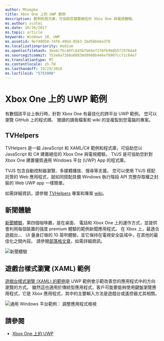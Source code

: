 ```yaml
---
author: Mtoepke
title: Xbox One 上的 UWP 範例
description: 範例和程式庫，可協助您建置絕佳的 Xbox One 與電視體驗。
ms.author: scotmi
ms.date: 10/26/2017
ms.topic: article
keywords: Windows 10, UWP
ms.assetid: 9ef40050-7df6-49bd-8563-1bd58bb6e3f0
ms.localizationpriority: medium
ms.openlocfilehash: 3be6cfbc40fc645bfb66ef2f0fb9b8b5f2976da8
ms.sourcegitcommit: 753e0a7160a88830d9908b446ef0907cc71c64e7
ms.translationtype: MT
ms.contentlocale: zh-TW
ms.lasthandoff: 10/29/2018
ms.locfileid: "5755908"
---
```

# <a name="uwp-on-xbox-one-samples"></a>Xbox One 上的 UWP 範例

有數個該平台上執行時，針對 Xbox One 有最佳化的跨平台 UWP 範例。 您可以瀏覽 GitHub 上的程式碼、 閱讀的讀我檔案和 wiki 的並複製到您電腦的專案。

## <a name="tvhelpers"></a>TVHelpers

TVHelpers 是一組 JavaScript 和 XAML/C# 範例和程式庫，可協助您以 JavaScript 和 C# 建置絕佳的 Xbox One 與電視體驗。 TVJS 是可協助您針對 Xbox One 建置優質通用 Windows 平台 (UWP) App 的程式庫。

TVJS 包含自動控制器瀏覽、多媒體播放、搜尋等支援。 您可以使用 TVJS 搭配託管的 Web 應用程式，就如同搭配具備 Windows 執行階段 API 完整存取權之封裝的 Web UWP app 一樣簡單。

如需詳細資訊，請參閱 [TVHelpers](https://github.com/Microsoft/TVHelpers) 專案和專案 [wiki](https://github.com/Microsoft/TVHelpers/wiki)。

## <a name="the-news-experience"></a>新聞體驗

[新聞體驗](https://github.com/Microsoft/uwp-experiences/tree/news/apps/News)，第四個咖啡廳，是在桌面、 電話和 Xbox One 上的運作方式，並提供會利用每個裝置的強度 premium 體驗的範例新聞應用程式。 在 Xbox 上，最適合遊戲台，、 UI 量身訂做的 10 英呎體驗，並它保持在電視安全區域中，在其他的最佳化之間內容。 請參閱[部落格文章](https://blogs.windows.com/buildingapps/2016/09/09/tailoring-your-app-for-xbox-and-the-tv-app-dev-on-xbox-series/)，如需詳細資訊。

![新聞體驗](images/samples-1.png)

## <a name="gamepad-style-navigation-xaml-sample"></a>遊戲台樣式瀏覽 (XAML) 範例

[遊戲台樣式瀏覽 (XAML) 的範例](https://github.com/Microsoft/Windows-universal-samples/tree/master/Samples/XamlGamepadNavigation)是 UWP 範例會示範改善您的應用程式中的方向瀏覽的方式。 雖然這也適用於傳統型應用程式，客戶可能要能夠使用鍵盤瀏覽應用程式，它是 Xbox 應用程式，其中的主要輸入方法是遊戲台或遙控器尤其相關。

![通用 Windows 平台範例： 調整應用程式檢視](images/samples-2.png)

## <a name="see-also"></a>請參閱

- [Xbox One 上的 UWP](index.md)
